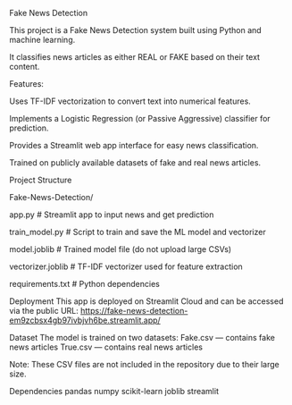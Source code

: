 Fake News Detection

This project is a Fake News Detection system built using Python and machine learning.

It classifies news articles as either REAL or FAKE based on their text content.

Features:

Uses TF-IDF vectorization to convert text into numerical features.

Implements a Logistic Regression (or Passive Aggressive) classifier for prediction.

Provides a Streamlit web app interface for easy news classification.

Trained on publicly available datasets of fake and real news articles.

Project Structure

Fake-News-Detection/

app.py                 # Streamlit app to input news and get prediction

train_model.py         # Script to train and save the ML model and vectorizer

model.joblib           # Trained model file (do not upload large CSVs)

vectorizer.joblib      # TF-IDF vectorizer used for feature extraction

 requirements.txt       # Python dependencies

Deployment
This app is deployed on Streamlit Cloud and can be accessed via the public URL:
https://fake-news-detection-em9zcbsx4gb97ivbjvh6be.streamlit.app/

Dataset
The model is trained on two datasets:
Fake.csv — contains fake news articles
True.csv — contains real news articles

Note: These CSV files are not included in the repository due to their large size.

Dependencies
pandas
numpy
scikit-learn
joblib
streamlit
